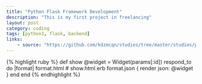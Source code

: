 ```yaml
---
title: "Python Flask Framework Development"
description: "This is my first project in freelancing"
layout: post
category: coding
tags: [python3, flask, backend]
links:
    - source: "https://github.com/kdzmcqn/studies/tree/master/studies/python/Flask_Website_redoing"
---
```


{% highlight ruby %}
def show
  @widget = Widget(params[:id])
  respond_to do |format|
    format.html # show.html.erb
    format.json { render json: @widget }
  end
end
{% endhighlight %}